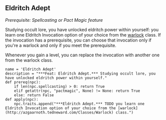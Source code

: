 ## Eldritch Adept
*Prerequisite: Spellcasting or Pact Magic feature*

Studying occult lore, you have unlocked eldritch power within yourself: you learn one Eldritch Invocation option of your choice from the [warlock](/Classes/Warlock.md) class. If the invocation has a prerequisite, you can choose that invocation only if you're a warlock and only if you meet the prerequisite.

Whenever you gain a level, you can replace the invocation with another one from the warlock class.

```
name = 'Eldritch Adept'
description = "***Feat: Eldritch Adept.*** Studying occult lore, you have unlocked eldritch power within yourself."
def prereq(npc):
    if len(npc.spellcasting) > 0: return True
    elif getattr(npc, "pactmagic", None) != None: return True
    else: return False
def apply(npc):
    npc.traits.append("***Eldritch Adept.*** TODO you learn one Eldritch Invocation option of your choice from the [warlock](http://azgaarnoth.tedneward.com/Classes/Warlock) class.")
```
